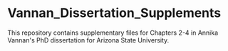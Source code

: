 # Vannan_Dissertation_Supplements
This repository contains supplementary files for Chapters 2-4 in Annika Vannan's PhD dissertation for Arizona State University.
